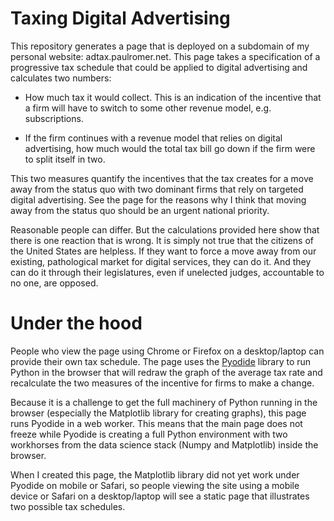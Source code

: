 # Taxing Digital Advertising

This repository generates a page that is deployed on a subdomain of my personal website: adtax.paulromer.net. This page takes a specification of a progressive tax schedule that could be applied to digital advertising and calculates two numbers: 

- How much tax it would collect. This is an indication of the incentive that a firm will have to switch to some other revenue model, e.g. subscriptions. 

- If the firm continues with a revenue model that relies on digital advertising, how much would the total tax bill go down if the firm were to split itself in two. 

This two measures quantify the incentives that the tax creates for a move away from the status quo with two dominant firms that rely on targeted digital advertising. See the page for the reasons why I think that moving away from the status quo should be an urgent national priority. 

Reasonable people can differ. But the calculations provided here show that there is one reaction that is wrong. It is simply not true that the citizens of the United States are helpless. If they want to force a move away from our existing, pathological market for digital services, they can do it. And they can do it through their legislatures, even if unelected judges, accountable to no one, are opposed. 


# Under the hood
People who view the page using Chrome or Firefox on a desktop/laptop can provide their own tax schedule. The page uses the [Pyodide](https://pyodide.org) library to run Python in the browser that will redraw the graph of the average tax rate and recalculate the two measures of the incentive for firms to make a change. 

Because it is a challenge to get the full machinery of Python running in the browser (especially the Matplotlib library for creating graphs), this page runs Pyodide in a web worker. This means that the main page does not freeze while Pyodide is creating a full Python environment with two workhorses from the data science stack (Numpy and Matplotlib) inside the browser.

When I created this page, the Matplotlib library did not yet work under Pyodide on mobile or Safari, so people viewing the site using a mobile device or Safari on a desktop/laptop will see a static page that illustrates two possible tax schedules. 

